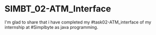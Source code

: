 # SIMBT_02-ATM_Interface
I'm glad to share that i have completed my #task02-ATM_interface of my internship at #Simplbyte as java programming.
